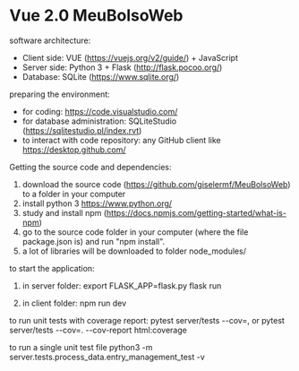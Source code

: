 # Vue 2.0 MeuBolsoWeb

software architecture:
* Client side: VUE (https://vuejs.org/v2/guide/) + JavaScript
* Server side: Python 3 + Flask (http://flask.pocoo.org/)
* Database: SQLite (https://www.sqlite.org/)


preparing the environment:
* for coding: https://code.visualstudio.com/
* for database administration: SQLiteStudio (https://sqlitestudio.pl/index.rvt)
* to interact with code repository: any GitHub client like https://desktop.github.com/

Getting the source code and dependencies:
1) download the source code (https://github.com/giselermf/MeuBolsoWeb) to a folder in your computer
2) install python 3 https://www.python.org/
3) study and install npm (https://docs.npmjs.com/getting-started/what-is-npm)
4) go to the source code folder in your computer (where the file package.json is) and run "npm install".
5) a lot of libraries will be downloaded to folder node_modules/

to start the application:
1) in server folder:
  export FLASK_APP=flask.py
  flask run
  
2) in client folder:
  npm run dev

to run unit tests with coverage report:
pytest server/tests --cov=,
or
pytest server/tests --cov=. --cov-report html:coverage

to run a single unit test file
 python3 -m server.tests.process_data.entry_management_test -v